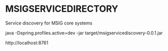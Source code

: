 <h1> MSIGSERVICEDIRECTORY </h1>

<p> Service discovery for MSIG core systems </p>

<p>java -Dspring.profiles.active=dev -jar target/msigservicediscovery-0.0.1.jar
</p>

http://localhost:8761



